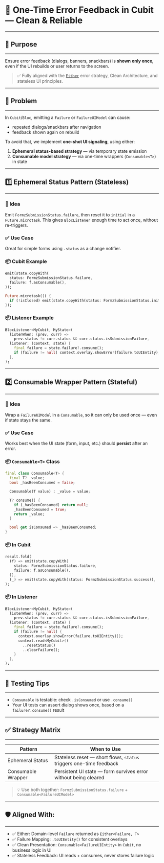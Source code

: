 # 🧯 One-Time Error Feedback in Cubit — Clean & Reliable

---

## 🎯 Purpose

---

Ensure error feedback (dialogs, banners, snackbars) is **shown only once**, even if the UI rebuilds or user returns to the screen.

> ✅ Fully aligned with the [`Either`](./README.md#📦-overview) error strategy, Clean Architecture, and stateless UI principles.

---

## 🧩 Problem

---

In `Cubit`/`Bloc`, emitting a `Failure` or `FailureUIModel` can cause:

- repeated dialogs/snackbars after navigation
- feedback shown again on rebuild

To avoid that, we implement **one-shot UI signaling**, using either:

1. **Ephemeral status-based strategy** — via temporary state emission
2. **Consumable model strategy** — via one-time wrappers (`Consumable<T>`) in state

---

## 1️⃣ Ephemeral Status Pattern (Stateless)

---

### 🧠 Idea

Emit `FormzSubmissionStatus.failure`, then reset it to `initial` in a `Future.microtask`. This gives `BlocListener` enough time to act once, without re-triggers.

### ✅ Use Case

Great for simple forms using `.status` as a change notifier.

### 📦 Cubit Example

```dart
emit(state.copyWith(
  status: FormzSubmissionStatus.failure,
  failure: f.asConsumable(),
));

Future.microtask(() {
  if (!isClosed) emit(state.copyWith(status: FormzSubmissionStatus.initial));
});
```

### 📦 Listener Example

```dart
BlocListener<MyCubit, MyState>(
  listenWhen: (prev, curr) =>
    prev.status != curr.status && curr.status.isSubmissionFailure,
  listener: (context, state) {
    final failure = state.failure?.consume();
    if (failure != null) context.overlay.showError(failure.toUIEntity);
  },
);
```

---

## 2️⃣ Consumable Wrapper Pattern (Stateful)

---

### 🧠 Idea

Wrap a `FailureUIModel` in a `Consumable`, so it can only be used once — even if state stays the same.

### ✅ Use Case

Works best when the UI state (form, input, etc.) should **persist** after an error.

### 📦 `Consumable<T>` Class

```dart
final class Consumable<T> {
  final T? _value;
  bool _hasBeenConsumed = false;

  Consumable(T value) : _value = value;

  T? consume() {
    if (_hasBeenConsumed) return null;
    _hasBeenConsumed = true;
    return _value;
  }

  bool get isConsumed => _hasBeenConsumed;
}
```

### 📦 In Cubit

```dart
result.fold(
  (f) => emit(state.copyWith(
    status: FormzSubmissionStatus.failure,
    failure: f.asConsumable(),
  )),
  (_) => emit(state.copyWith(status: FormzSubmissionStatus.success)),
);
```

### 📦 In Listener

```dart
BlocListener<MyCubit, MyState>(
  listenWhen: (prev, curr) =>
    prev.status != curr.status && curr.status.isSubmissionFailure,
  listener: (context, state) {
    final failure = state.failure?.consume();
    if (failure != null) {
      context.overlay.showError(failure.toUIEntity());
      context.read<MyCubit>()
        ..resetStatus()
        ..clearFailure();
    }
  },
);
```

---

## 🧪 Testing Tips

---

- `Consumable` is testable: check `.isConsumed` or use `.consume()`
- Your UI tests can assert dialog shows once, based on a `failure?.consume()` result

---

## ✅ Strategy Matrix

---

| Pattern            | When to Use                                                        |
| ------------------ | ------------------------------------------------------------------ |
| Ephemeral Status   | Stateless reset — short flows, `status` triggers one-time feedback |
| Consumable Wrapper | Persistent UI state — form survives error without being cleared    |

> 💡 Use both together: `FormzSubmissionStatus.failure` + `Consumable<FailureUIModel>`

---

## 🛡️ Aligned With:

---

- ✅ Either: Domain-level `Failure` returned as `Either<Failure, T>`
- ✅ Failure Mapping: `.toUIEntity()` for consistent overlays
- ✅ Clean Presentation: `Consumable<FailureUIEntity>` in `Cubit`, no business logic in UI
- ✅ Stateless Feedback: UI reads + consumes, never stores failure logic
